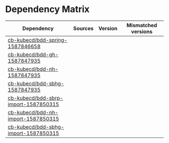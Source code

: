 # Dependency Matrix

Dependency | Sources | Version | Mismatched versions
---------- | ------- | ------- | -------------------
[cb-kubecd/bdd-spring-1587846658](https://github.com/cb-kubecd/bdd-spring-1587846658.git) |  | []() | 
[cb-kubecd/bdd-gh-1587847935](https://github.com/cb-kubecd/bdd-gh-1587847935.git) |  | []() | 
[cb-kubecd/bdd-nh-1587847935](https://github.com/cb-kubecd/bdd-nh-1587847935.git) |  | []() | 
[cb-kubecd/bdd-sbhg-1587847935](https://github.com/cb-kubecd/bdd-sbhg-1587847935.git) |  | []() | 
[cb-kubecd/bdd-sbrp-import-1587850315](https://github.com/cb-kubecd/bdd-sbrp-import-1587850315.git) |  | []() | 
[cb-kubecd/bdd-nh-import-1587850315](https://github.com/cb-kubecd/bdd-nh-import-1587850315.git) |  | []() | 
[cb-kubecd/bdd-sbhg-import-1587850315](https://github.com/cb-kubecd/bdd-sbhg-import-1587850315.git) |  | []() | 
